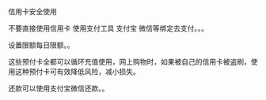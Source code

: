 信用卡安全使用

不要直接使用信用卡
使用支付工具 支付宝 微信等绑定去支付。。。

设置限额每日限额。。


这些预付卡全都可以循环充值使用，网上购物时，如果被自己的信用卡被盗刷，使用这种预付卡可有效降低风险，减小损失。

还款可以使用支付宝微信还款。。

